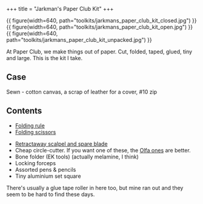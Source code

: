 +++
title = "Jarkman's Paper Club Kit"
+++

{{ figure(width=640, path="toolkits/jarkmans_paper_club_kit_closed.jpg") }}
{{ figure(width=640, path="toolkits/jarkmans_paper_club_kit_open.jpg") }}
{{ figure(width=640, path="toolkits/jarkmans_paper_club_kit_unpacked.jpg") }}

At Paper Club, we make things out of paper. Cut, folded, taped, glued, tiny and large. This is the kit I take.

## Case
Sewn - cotton canvas, a scrap of leather for a cover, #10 zip

## Contents
- [Folding rule](@/tools/tiny_measures/index.md#kutsuwa_folding_rule)
- [Folding scissors](@/tools/tiny-scissors/index.md)
<!--- - [0.5mm mechanical-pencil compass](@/tools/tiny_measures/index.md#sharpest_compass)-->

- [Retractaway scalpel and spare blade](@/tools/tiny-knives/index.md)
- Cheap circle-cutter. If you want one of these, the [Olfa ones](https://olfacutters.co.uk/index.php?route=product/search&search=compass%20cutter) are better.
- Bone folder (EK tools) (actually melamine, I think)
- Locking forceps
- Assorted pens & pencils
- Tiny aluminium set square

There's usually a glue tape roller in here too, but mine ran out and they seem to be hard to find these days.

